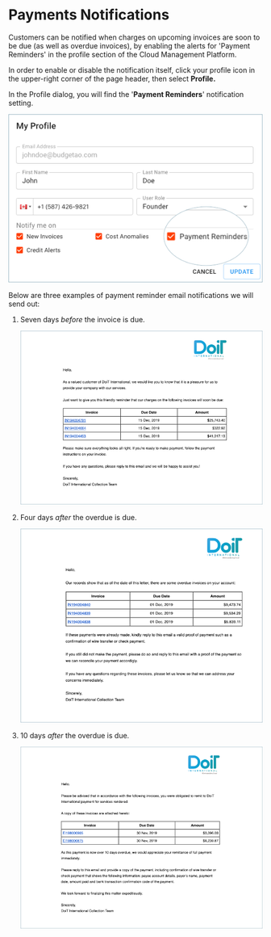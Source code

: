 # Payments Notifications

Customers can be notified when charges on upcoming invoices are soon to be due (as well as overdue invoices), by enabling the alerts for 'Payment Reminders' in the profile section of the Cloud Management Platform.

In order to enable or disable the notification itself, click your profile icon in the upper-right corner of the page header, then select **Profile.**

In the Profile dialog, you will find the '**Payment Reminders**' notification setting.

![A screenshot showing the location of the Payment Reminders checkbox](../.gitbook/assets/payment-reminders-notification.png)

Below are three examples of payment reminder email notifications we will send out:

1.  Seven days _before_ the invoice is due.

    ![A screenshot of an invoice notification email](../.gitbook/assets/7-days-before-overdue-invoice.png)
2.  Four days _after_ the overdue is due.

    ![A screenshot of an invoice notification email](../.gitbook/assets/4-days-after-invoice-is-overdue.png)
3.  10 days _after_ the overdue is due.

    ![A screenshot of an invoice notification email](../.gitbook/assets/10-days-after-invoice-is-overdue.png)
